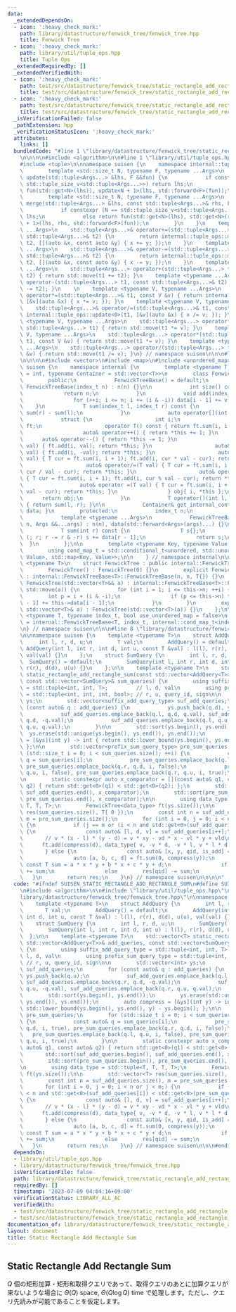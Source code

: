 ```yaml
---
data:
  _extendedDependsOn:
  - icon: ':heavy_check_mark:'
    path: library/datastructure/fenwick_tree/fenwick_tree.hpp
    title: Fenwick Tree
  - icon: ':heavy_check_mark:'
    path: library/util/tuple_ops.hpp
    title: Tuple Ops
  _extendedRequiredBy: []
  _extendedVerifiedWith:
  - icon: ':heavy_check_mark:'
    path: test/src/datastructure/fenwick_tree/static_rectangle_add_rectangle_sum/dummy.test.cpp
    title: test/src/datastructure/fenwick_tree/static_rectangle_add_rectangle_sum/dummy.test.cpp
  - icon: ':heavy_check_mark:'
    path: test/src/datastructure/fenwick_tree/static_rectangle_add_rectangle_sum/static_rectangle_add_rectangle_sum.test.cpp
    title: test/src/datastructure/fenwick_tree/static_rectangle_add_rectangle_sum/static_rectangle_add_rectangle_sum.test.cpp
  _isVerificationFailed: false
  _pathExtension: hpp
  _verificationStatusIcon: ':heavy_check_mark:'
  attributes:
    links: []
  bundledCode: "#line 1 \"library/datastructure/fenwick_tree/static_rectangle_add_rectangle_sum.hpp\"\
    \n\n\n\n#include <algorithm>\n\n#line 1 \"library/util/tuple_ops.hpp\"\n\n\n\n\
    #include <tuple>\n\nnamespace suisen {\n    namespace internal::tuple_ops {\n\
    \        template <std::size_t N, typename F, typename ...Args>\n        std::tuple<Args...>&\
    \ update(std::tuple<Args...> &lhs, F &&fun) {\n            if constexpr (N ==\
    \ std::tuple_size_v<std::tuple<Args...>>) return lhs;\n            else return\
    \ fun(std::get<N>(lhs)), update<N + 1>(lhs, std::forward<F>(fun));\n        }\n\
    \        template <std::size_t N, typename F, typename ...Args>\n        std::tuple<Args...>&\
    \ merge(std::tuple<Args...> &lhs, const std::tuple<Args...>& rhs, F &&fun) {\n\
    \            if constexpr (N == std::tuple_size_v<std::tuple<Args...>>) return\
    \ lhs;\n            else return fun(std::get<N>(lhs), std::get<N>(rhs)), merge<N\
    \ + 1>(lhs, rhs, std::forward<F>(fun));\n        }\n    }\n    template <typename\
    \ ...Args>\n    std::tuple<Args...>& operator+=(std::tuple<Args...>& t1, const\
    \ std::tuple<Args...>& t2) {\n        return internal::tuple_ops::merge<0>(t1,\
    \ t2, [](auto &x, const auto &y) { x += y; });\n    }\n    template <typename\
    \ ...Args>\n    std::tuple<Args...>& operator-=(std::tuple<Args...>& t1, const\
    \ std::tuple<Args...>& t2) {\n        return internal::tuple_ops::merge<0>(t1,\
    \ t2, [](auto &x, const auto &y) { x -= y; });\n    }\n    template <typename\
    \ ...Args>\n    std::tuple<Args...> operator+(std::tuple<Args...> t1, const std::tuple<Args...>&\
    \ t2) { return std::move(t1 += t2); }\n    template <typename ...Args>\n    std::tuple<Args...>\
    \ operator-(std::tuple<Args...> t1, const std::tuple<Args...>& t2) { return std::move(t1\
    \ -= t2); }\n    \n    template <typename V, typename ...Args>\n    std::tuple<Args...>&\
    \ operator*=(std::tuple<Args...>& t1, const V &v) { return internal::tuple_ops::update<0>(t1,\
    \ [&v](auto &x) { x *= v; }); }\n    template <typename V, typename ...Args>\n\
    \    std::tuple<Args...>& operator/=(std::tuple<Args...>& t1, const V &v) { return\
    \ internal::tuple_ops::update<0>(t1, [&v](auto &x) { x /= v; }); }\n\n    template\
    \ <typename V, typename ...Args>\n    std::tuple<Args...> operator*(const V &v,\
    \ std::tuple<Args...> t1) { return std::move(t1 *= v); }\n    template <typename\
    \ V, typename ...Args>\n    std::tuple<Args...> operator*(std::tuple<Args...>\
    \ t1, const V &v) { return std::move(t1 *= v); }\n    template <typename V, typename\
    \ ...Args>\n    std::tuple<Args...> operator/(std::tuple<Args...> t1, const V\
    \ &v) { return std::move(t1 /= v); }\n} // namespace suisen\n\n\n#line 1 \"library/datastructure/fenwick_tree/fenwick_tree.hpp\"\
    \n\n\n\n#include <vector>\n#include <map>\n#include <unordered_map>\n\nnamespace\
    \ suisen {\n    namespace internal {\n        template <typename T, typename index_t\
    \ = int, typename Container = std::vector<T>>\n        class FenwickTreeBase {\n\
    \        public:\n            FenwickTreeBase() = default;\n            explicit\
    \ FenwickTreeBase(index_t n) : n(n) {}\n\n            int size() const {\n   \
    \             return n;\n            }\n            void add(index_t i, T v) {\n\
    \                for (++i; i <= n; i += (i & -i)) data[i - 1] += v;\n        \
    \    }\n            T sum(index_t l, index_t r) const {\n                return\
    \ sum(r) - sum(l);\n            }\n            auto operator[](int i) {\n    \
    \            struct {\n                    int i;\n                    FenwickTreeBase&\
    \ ft;\n                    operator T() const { return ft.sum(i, i + 1); }\n \
    \                   auto& operator++() { return *this += 1; }\n              \
    \      auto& operator--() { return *this -= 1; }\n                    auto& operator+=(T\
    \ val) { ft.add(i, val); return *this; }\n                    auto& operator-=(T\
    \ val) { ft.add(i, -val); return *this; }\n                    auto& operator*=(T\
    \ val) { T cur = ft.sum(i, i + 1); ft.add(i, cur * val - cur); return *this; }\n\
    \                    auto& operator/=(T val) { T cur = ft.sum(i, i + 1); ft.add(i,\
    \ cur / val - cur); return *this; }\n                    auto& operator%=(T val)\
    \ { T cur = ft.sum(i, i + 1); ft.add(i, cur % val - cur); return *this; }\n  \
    \                  auto& operator =(T val) { T cur = ft.sum(i, i + 1); ft.add(i,\
    \ val - cur); return *this; }\n                } obj{ i, *this };\n          \
    \      return obj;\n            }\n            T operator()(int l, int r) const\
    \ { return sum(l, r); }\n\n            Container& get_internal_container() { return\
    \ data; }\n        protected:\n            index_t n;\n            Container data;\n\
    \            template <typename ...Args>\n            FenwickTreeBase(index_t\
    \ n, Args &&...args) : n(n), data(std::forward<Args>(args)...) {}\n        private:\n\
    \            T sum(int r) const {\n                T s{};\n                for\
    \ (; r; r -= r & -r) s += data[r - 1];\n                return s;\n          \
    \  }\n        };\n\n        template <typename Key, typename Value, bool unordered>\n\
    \        using cond_map_t = std::conditional_t<unordered, std::unordered_map<Key,\
    \ Value>, std::map<Key, Value>>;\n\n    } // namespace internal\n\n    template\
    \ <typename T>\n    struct FenwickTree : public internal::FenwickTreeBase<T> {\n\
    \        FenwickTree() : FenwickTree(0) {}\n        explicit FenwickTree(int n)\
    \ : internal::FenwickTreeBase<T>::FenwickTreeBase(n, n, T{}) {}\n        explicit\
    \ FenwickTree(std::vector<T>&& a) : internal::FenwickTreeBase<T>::FenwickTreeBase(a.size(),\
    \ std::move(a)) {\n            for (int i = 1; i <= this->n; ++i) {\n        \
    \        int p = i + (i & -i);\n                if (p <= this->n) this->data[p\
    \ - 1] += this->data[i - 1];\n            }\n        }\n        explicit FenwickTree(const\
    \ std::vector<T>& a) : FenwickTree(std::vector<T>(a)) {}\n    };\n\n    template\
    \ <typename T, typename index_t, bool use_unordered_map = false>\n    using MapFenwickTree\
    \ = internal::FenwickTreeBase<T, index_t, internal::cond_map_t<index_t, T, use_unordered_map>>;\n\
    \n} // namespace suisen\n\n\n#line 8 \"library/datastructure/fenwick_tree/static_rectangle_add_rectangle_sum.hpp\"\
    \n\nnamespace suisen {\n    template <typename T>\n    struct AddQuery {\n   \
    \     int l, r, d, u;\n        T val;\n        AddQuery() = default;\n       \
    \ AddQuery(int l, int r, int d, int u, const T &val) : l(l), r(r), d(d), u(u),\
    \ val(val) {}\n    };\n    struct SumQuery {\n        int l, r, d, u;\n      \
    \  SumQuery() = default;\n        SumQuery(int l, int r, int d, int u) : l(l),\
    \ r(r), d(d), u(u) {}\n    };\n\n    template <typename T>\n    std::vector<T>\
    \ static_rectangle_add_rectangle_sum(const std::vector<AddQuery<T>>& add_queries,\
    \ const std::vector<SumQuery>& sum_queries) {\n        using suffix_add_query_type\
    \ = std::tuple<int, int, T>;         // l, d, val\n        using prefix_sum_query_type\
    \ = std::tuple<int, int, int, bool>; // r, u, query_id, sign\n\n        std::vector<int>\
    \ ys;\n        std::vector<suffix_add_query_type> suf_add_queries;\n        for\
    \ (const auto& q : add_queries) {\n            ys.push_back(q.d), ys.push_back(q.u);\n\
    \            suf_add_queries.emplace_back(q.l, q.d, q.val), suf_add_queries.emplace_back(q.r,\
    \ q.d, -q.val);\n            suf_add_queries.emplace_back(q.l, q.u, -q.val), suf_add_queries.emplace_back(q.r,\
    \ q.u, q.val);\n        }\n\n        std::sort(ys.begin(), ys.end());\n      \
    \  ys.erase(std::unique(ys.begin(), ys.end()), ys.end());\n        auto compress\
    \ = [&ys](int y) -> int { return std::lower_bound(ys.begin(), ys.end(), y) - ys.begin();\
    \ };\n\n        std::vector<prefix_sum_query_type> pre_sum_queries;\n        for\
    \ (std::size_t i = 0; i < sum_queries.size(); ++i) {\n            const auto&\
    \ q = sum_queries[i];\n            pre_sum_queries.emplace_back(q.l, q.d, i, true),\
    \ pre_sum_queries.emplace_back(q.r, q.d, i, false);\n            pre_sum_queries.emplace_back(q.l,\
    \ q.u, i, false), pre_sum_queries.emplace_back(q.r, q.u, i, true);\n        }\n\
    \n        static constexpr auto x_comparator = [](const auto& q1, const auto&\
    \ q2) { return std::get<0>(q1) < std::get<0>(q2); };\n        std::sort(suf_add_queries.begin(),\
    \ suf_add_queries.end(), x_comparator);\n        std::sort(pre_sum_queries.begin(),\
    \ pre_sum_queries.end(), x_comparator);\n\n        using data_type = std::tuple<T,\
    \ T, T, T>;\n        FenwickTree<data_type> ft(ys.size());\n\n        std::vector<T>\
    \ res(sum_queries.size(), T{ 0 });\n        const int n = suf_add_queries.size(),\
    \ m = pre_sum_queries.size();\n        for (int i = 0, j = 0; i < n or j < m;)\
    \ {\n            if (j == m or (i < n and std::get<0>(suf_add_queries[i]) < std::get<0>(pre_sum_queries[j])))\
    \ {\n                const auto& [l, d, v] = suf_add_queries[i++];\n         \
    \       // v * (x - l) * (y - d) = v * xy - vd * x - vl * y + vld\n          \
    \      ft.add(compress(d), data_type{ v, -v * d, -v * l, v * l * d });\n     \
    \       } else {\n                const auto& [x, y, qid, is_add] = pre_sum_queries[j++];\n\
    \                auto [a, b, c, d] = ft.sum(0, compress(y));\n               \
    \ const T sum = a * x * y + b * x + c * y + d;\n                if (is_add) res[qid]\
    \ += sum;\n                else        res[qid] -= sum;\n            }\n     \
    \   }\n        return res;\n    }\n} // namespace suisen\n\n\n\n"
  code: "#ifndef SUISEN_STATIC_RECTANGLE_ADD_RECTANGLE_SUM\n#define SUISEN_STATIC_RECTANGLE_ADD_RECTANGLE_SUM\n\
    \n#include <algorithm>\n\n#include \"library/util/tuple_ops.hpp\"\n#include \"\
    library/datastructure/fenwick_tree/fenwick_tree.hpp\"\n\nnamespace suisen {\n\
    \    template <typename T>\n    struct AddQuery {\n        int l, r, d, u;\n \
    \       T val;\n        AddQuery() = default;\n        AddQuery(int l, int r,\
    \ int d, int u, const T &val) : l(l), r(r), d(d), u(u), val(val) {}\n    };\n\
    \    struct SumQuery {\n        int l, r, d, u;\n        SumQuery() = default;\n\
    \        SumQuery(int l, int r, int d, int u) : l(l), r(r), d(d), u(u) {}\n  \
    \  };\n\n    template <typename T>\n    std::vector<T> static_rectangle_add_rectangle_sum(const\
    \ std::vector<AddQuery<T>>& add_queries, const std::vector<SumQuery>& sum_queries)\
    \ {\n        using suffix_add_query_type = std::tuple<int, int, T>;         //\
    \ l, d, val\n        using prefix_sum_query_type = std::tuple<int, int, int, bool>;\
    \ // r, u, query_id, sign\n\n        std::vector<int> ys;\n        std::vector<suffix_add_query_type>\
    \ suf_add_queries;\n        for (const auto& q : add_queries) {\n            ys.push_back(q.d),\
    \ ys.push_back(q.u);\n            suf_add_queries.emplace_back(q.l, q.d, q.val),\
    \ suf_add_queries.emplace_back(q.r, q.d, -q.val);\n            suf_add_queries.emplace_back(q.l,\
    \ q.u, -q.val), suf_add_queries.emplace_back(q.r, q.u, q.val);\n        }\n\n\
    \        std::sort(ys.begin(), ys.end());\n        ys.erase(std::unique(ys.begin(),\
    \ ys.end()), ys.end());\n        auto compress = [&ys](int y) -> int { return\
    \ std::lower_bound(ys.begin(), ys.end(), y) - ys.begin(); };\n\n        std::vector<prefix_sum_query_type>\
    \ pre_sum_queries;\n        for (std::size_t i = 0; i < sum_queries.size(); ++i)\
    \ {\n            const auto& q = sum_queries[i];\n            pre_sum_queries.emplace_back(q.l,\
    \ q.d, i, true), pre_sum_queries.emplace_back(q.r, q.d, i, false);\n         \
    \   pre_sum_queries.emplace_back(q.l, q.u, i, false), pre_sum_queries.emplace_back(q.r,\
    \ q.u, i, true);\n        }\n\n        static constexpr auto x_comparator = [](const\
    \ auto& q1, const auto& q2) { return std::get<0>(q1) < std::get<0>(q2); };\n \
    \       std::sort(suf_add_queries.begin(), suf_add_queries.end(), x_comparator);\n\
    \        std::sort(pre_sum_queries.begin(), pre_sum_queries.end(), x_comparator);\n\
    \n        using data_type = std::tuple<T, T, T, T>;\n        FenwickTree<data_type>\
    \ ft(ys.size());\n\n        std::vector<T> res(sum_queries.size(), T{ 0 });\n\
    \        const int n = suf_add_queries.size(), m = pre_sum_queries.size();\n \
    \       for (int i = 0, j = 0; i < n or j < m;) {\n            if (j == m or (i\
    \ < n and std::get<0>(suf_add_queries[i]) < std::get<0>(pre_sum_queries[j])))\
    \ {\n                const auto& [l, d, v] = suf_add_queries[i++];\n         \
    \       // v * (x - l) * (y - d) = v * xy - vd * x - vl * y + vld\n          \
    \      ft.add(compress(d), data_type{ v, -v * d, -v * l, v * l * d });\n     \
    \       } else {\n                const auto& [x, y, qid, is_add] = pre_sum_queries[j++];\n\
    \                auto [a, b, c, d] = ft.sum(0, compress(y));\n               \
    \ const T sum = a * x * y + b * x + c * y + d;\n                if (is_add) res[qid]\
    \ += sum;\n                else        res[qid] -= sum;\n            }\n     \
    \   }\n        return res;\n    }\n} // namespace suisen\n\n\n#endif // SUISEN_STATIC_RECTANGLE_ADD_RECTANGLE_SUM\n"
  dependsOn:
  - library/util/tuple_ops.hpp
  - library/datastructure/fenwick_tree/fenwick_tree.hpp
  isVerificationFile: false
  path: library/datastructure/fenwick_tree/static_rectangle_add_rectangle_sum.hpp
  requiredBy: []
  timestamp: '2023-07-09 04:04:16+09:00'
  verificationStatus: LIBRARY_ALL_AC
  verifiedWith:
  - test/src/datastructure/fenwick_tree/static_rectangle_add_rectangle_sum/static_rectangle_add_rectangle_sum.test.cpp
  - test/src/datastructure/fenwick_tree/static_rectangle_add_rectangle_sum/dummy.test.cpp
documentation_of: library/datastructure/fenwick_tree/static_rectangle_add_rectangle_sum.hpp
layout: document
title: Static Rectangle Add Rectangle Sum
---
```

## Static Rectangle Add Rectangle Sum

$Q$ 個の矩形加算・矩形和取得クエリであって、取得クエリのあとに加算クエリが来ないような場合に $\Theta(Q)$ space, $\Theta(Q \log Q)$ time で処理します。ただし、クエリ先読みが可能であることを仮定します。

